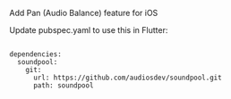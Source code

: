 Add Pan (Audio Balance) feature for iOS

Update pubspec.yaml to use this in Flutter:

<code>
dependencies:
  soundpool:
    git:
      url: https://github.com/audiosdev/soundpool.git
      path: soundpool
</code>
